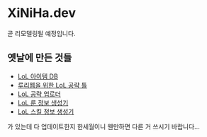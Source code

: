 # XiNiHa.dev

곧 리모델링될 예정입니다.

## 옛날에 만든 것들

* [LoL 아이템 DB](/item-db/)
* [루리웹을 위한 LoL 공략 틀](/ruliweb-lol-manual-template)
* [LoL 공략 업로더](/manual-uploader)
* [LoL 룬 정보 생성기](/rune-generator)
* [LoL 스킬 정보 생성기](/skill-generator)

가 있는데 다 업데이트한지 한세월이니 웬만하면 다른 거 쓰시기 바랍니다...
